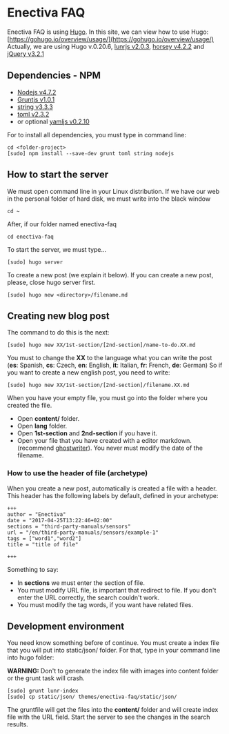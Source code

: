 # Enectiva FAQ
Enectiva FAQ is using [Hugo](https://gohugo.io/). In this site, we can view how to use Hugo: [https://gohugo.io/overview/usage/](https://gohugo.io/overview/usage/)
Actually, we are using Hugo v.0.20.6, [lunrjs v2.0.3](https://github.com/olivernn/lunr.js), [horsey v4.2.2](https://bevacqua.github.io/horsey/) and [jQuery v3.2.1](https://bevacqua.github.io/horsey/)

## Dependencies - NPM
- [Nodejs v4.7.2](https://docs.npmjs.com/getting-started/installing-node)
- [Gruntjs v1.0.1](https://gruntjs.com/getting-started)
- [string v3.3.3](https://www.npmjs.com/package/string)
- [toml v2.3.2](https://www.npmjs.com/package/toml)
- or optional [yamljs v0.2.10](https://www.npmjs.com/package/yamljs)

For to install all dependencies, you must type in command line:
```
cd <folder-project>
[sudo] npm install --save-dev grunt toml string nodejs
```

## How to start the server
We must open command line in your Linux distribution. If we have our web in the personal folder of hard disk, we must write into the black window
```
cd ~
```
After, if our folder named enectiva-faq
```
cd enectiva-faq
```
To start the server, we must type...
```
[sudo] hugo server
```
To create a new post (we explain it below). If you can create a new post, please, close hugo server first.
```
[sudo] hugo new <directory>/filename.md
```

## Creating new blog post
The command to do this is the next:
```
[sudo] hugo new XX/1st-section/[2nd-section]/name-to-do.XX.md
```
You must to change the **XX** to the language what you can write the post (**es**: Spanish, **cs**: Czech, **en**: English, **it**: Italian, **fr**: French, **de**: German)
So if you want to create a new english post, you need to write:
```
[sudo] hugo new XX/1st-section/[2nd-section]/filename.XX.md
```
When you have your empty file, you must go into the folder where you created the file.
- Open **content/** folder.
- Open **lang** folder.
- Open **1st-section** and **2nd-section** if you have it.
- Open your file that you have created with a editor markdown. (recommend [ghostwriter](https://wereturtle.github.io/ghostwriter/)). You never must modify the date of the filename.

### How to use the header of file (archetype)
When you create a new post, automatically is created a file with a header. This header has the following labels by default, defined in your archetype:
```
+++
author = "Enectiva"
date = "2017-04-25T13:22:46+02:00"
sections = "third-party-manuals/sensors"
url = "/en/third-party-manuals/sensors/example-1"
tags = ["word1","word2"]
title = "title of file"

+++
```
Something to say:
- In **sections** we must enter the section of file.
- You must modify URL file, is important that redirect to file. If you don't enter the URL correctly, the search couldn't work.
- You must modify the tag words, if you want have related files.

## Development environment
You need know something before of continue. You must create a index file that you will put into static/json/ folder. For that, type in your command line into hugo folder:

**WARNING:** Don't to generate the index file with images into content folder or the grunt task will crash.
```
[sudo] grunt lunr-index
[sudo] cp static/json/ themes/enectiva-faq/static/json/
```
The gruntfile will get the files into the **content/** folder and will create index file with the URL field. Start the server to see the changes in the search results.
